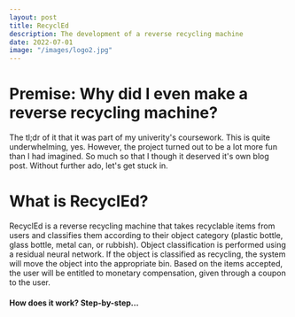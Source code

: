 ```yaml
---
layout: post
title: RecyclEd
description: The development of a reverse recycling machine
date: 2022-07-01
image: "/images/logo2.jpg"
---
```

# Premise: Why did I even make a reverse recycling machine?
The tl;dr of it that it was part of my univerity's coursework. This is quite underwhelming, yes. However, the project turned out to be a lot more fun than I had imagined. So much so that I though it deserved it's own blog post. Without further ado, let's get stuck in.

# What is RecyclEd?
RecyclEd is a reverse recycling machine that takes recyclable items from users and classifies them according to their object category (plastic bottle, glass bottle, metal can, or rubbish). Object classification is performed using a residual neural network. If the object is classified as recycling, the system will move the object into the appropriate bin. Based on the items accepted, the user will be entitled to monetary compensation, given through a coupon to the user.

#### How does it work? Step-by-step...